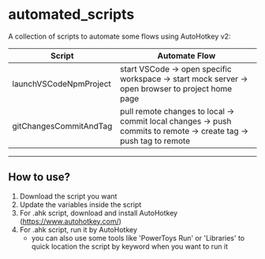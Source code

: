 # automated_scripts
A collection of scripts to automate some flows using AutoHotkey v2:

| Script | Automate Flow |
---|---
| launchVSCodeNpmProject | start VSCode -> open specific workspace -> start mock server -> open browser to project home page |
| gitChangesCommitAndTag | pull remote changes to local -> commit local changes -> push commits to remote -> create tag -> push tag to remote |

---

## How to use?

1. Download the script you want
2. Update the variables inside the script
3. For .ahk script, download and install AutoHotkey (https://www.autohotkey.com/)
4. For .ahk script, run it by AutoHotkey 
   * you can also use some tools like 'PowerToys Run' or 'Libraries' to quick location the script by keyword when you want to run it